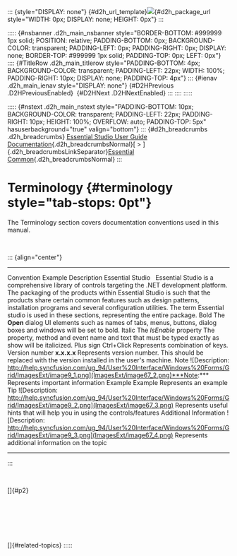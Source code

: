 ::: {style="DISPLAY: none"}
[](ms-xhelp:///?Id=d2h_url_template){#d2h_url_template}![](!package_url!){#d2h_package_url style="WIDTH: 0px; DISPLAY: none; HEIGHT: 0px"}
:::

::::: {#nsbanner .d2h_main_nsbanner style="BORDER-BOTTOM: #999999 1px solid; POSITION: relative; PADDING-BOTTOM: 0px; BACKGROUND-COLOR: transparent; PADDING-LEFT: 0px; PADDING-RIGHT: 0px; DISPLAY: none; BORDER-TOP: #999999 1px solid; PADDING-TOP: 0px; LEFT: 0px"}
:::: {#TitleRow .d2h_main_titlerow style="PADDING-BOTTOM: 4px; BACKGROUND-COLOR: transparent; PADDING-LEFT: 22px; WIDTH: 100%; PADDING-RIGHT: 10px; DISPLAY: none; PADDING-TOP: 4px"}
::: {#ienav .d2h_main_ienav style="DISPLAY: none"}
[](ms-xhelp:///?Id=a58c43ca-2865-49c6-8ee9-e7c4f5dd97bf){#D2HPrevious .D2HPreviousEnabled}  [](ms-xhelp:///?Id=edacfc75-68a5-4518-870d-ce716c583177){#D2HNext .D2HNextEnabled}
:::
::::
:::::

::::: {#nstext .d2h_main_nstext style="PADDING-BOTTOM: 10px; BACKGROUND-COLOR: transparent; PADDING-LEFT: 22px; PADDING-RIGHT: 10px; HEIGHT: 100%; OVERFLOW: auto; PADDING-TOP: 5px" hasuserbackground="true" valign="bottom"}
::: {#d2h_breadcrumbs .d2h_breadcrumbs}
[Essential Studio User Guide Documentation](ms-xhelp:///?Id=12457748-09e3-4d74-a240-8e049cedf030){.d2h_breadcrumbsNormal}[ \> ]{.d2h_breadcrumbsLinkSeparator}[Essential Common](ms-xhelp:///?Id=2bfe10b6-fac1-4f91-a173-04db314f10c3){.d2h_breadcrumbsNormal}
:::

# Terminology {#terminology style="tab-stops: 0pt"}

The Terminology section covers documentation conventions used in this manual.

 

::: {align="center"}
  ------------------------ --------------------------------------------------------------------------------------------------------------------------------------------------- -------------------------------------------------------------------------------------------------------------------------------------------------------------------------------------------------------------------------------------------------------------------------------------------------------------------------------------------------------------------------------------------
  Convention               Example                                                                                                                                             Description
  Essential Studio                                                                                                                                                             Essential Studio is a comprehensive library of controls targeting the .NET development platform. The packaging of the products within Essential Studio is such that the products share certain common features such as design patterns, installation programs and several configuration utilities. The term Essential studio is used in these sections, representing the entire package.
  Bold                     The **Open** dialog                                                                                                                                 UI elements such as names of tabs, menus, buttons, dialog boxes and windows will be set to bold.
  Italic                   The *IsEnable* property                                                                                                                             The property, method and event name and text that must be typed exactly as show will be italicized.
  Plus sign                Ctrl+Click                                                                                                                                          Represents combination of keys.
  Version number           **x.x.x.x**                                                                                                                                         Represents version number. This should be replaced with the version installed in the user's machine.
  Note                     ![Description: http://help.syncfusion.com/ug_94/User%20Interface/Windows%20Forms/Grid/ImagesExt/image9_1.png](ImagesExt/image67_2.png)***Note:***   Represents important information
  Example                  Example                                                                                                                                             Represents an example
  Tip                      ![Description: http://help.syncfusion.com/ug_94/User%20Interface/Windows%20Forms/Grid/ImagesExt/image9_2.png](ImagesExt/image67_3.png)              Represents useful hints that will help you in using the controls/features
  Additional Information   ![Description: http://help.syncfusion.com/ug_94/User%20Interface/Windows%20Forms/Grid/ImagesExt/image9_3.png](ImagesExt/image67_4.png)              Represents additional information on the topic
  ------------------------ --------------------------------------------------------------------------------------------------------------------------------------------------- -------------------------------------------------------------------------------------------------------------------------------------------------------------------------------------------------------------------------------------------------------------------------------------------------------------------------------------------------------------------------------------------
:::

 

[]{#p2} 

 

 

 

[]{#related-topics}
:::::
